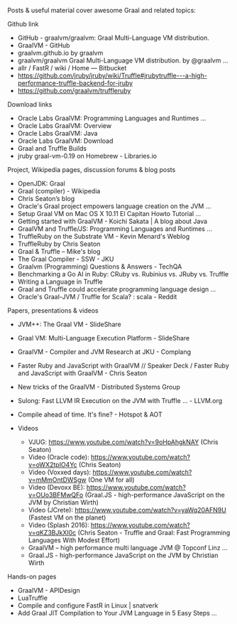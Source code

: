 Posts & useful material cover awesome Graal and related topics:

Github link
- GitHub - graalvm/graalvm: Graal Multi-Language VM distribution.
- GraalVM - GitHub
- graalvm.github.io by graalvm
- graalvm/graalvm Graal Multi-Language VM distribution. by @graalvm ...
- allr / FastR / wiki / Home — Bitbucket
- https://github.com/jruby/jruby/wiki/Truffle#jrubytruffle---a-high-performance-truffle-backend-for-jruby
- https://github.com/graalvm/truffleruby

Download links
- Oracle Labs GraalVM: Programming Languages and Runtimes ...
- Oracle Labs GraalVM: Overview
- Oracle Labs GraalVM: Java
- Oracle Labs GraalVM: Download
- Graal and Truffle Builds
- jruby graal-vm-0.19 on Homebrew - Libraries.io

Project, Wikipedia pages, discussion forums & blog posts
- OpenJDK: Graal
- Graal (compiler) - Wikipedia
- Chris Seaton’s blog
- Oracle's Graal project empowers language creation on the JVM ...
- Setup Graal VM on Mac OS X 10.11 El Capitan Howto Tutorial ...
- Getting started with GraalVM - Koichi Sakata | A blog about Java
- GraalVM and Truffle/JS: Programming Languages and Runtimes ...
- TruffleRuby on the Substrate VM - Kevin Menard's Weblog
- TruffleRuby by Chris Seaton
- Graal & Truffle – Mike's blog
- The Graal Compiler - SSW - JKU
- Graalvm (Programming) Questions & Answers - TechQA
- Benchmarking a Go AI in Ruby: CRuby vs. Rubinius vs. JRuby vs. Truffle
- Writing a Language in Truffle 
- Graal and Truffle could accelerate programming language design ...
- Oracle's Graal-JVM / Truffle for Scala? : scala - Reddit

Papers, presentations & videos
- JVM++: The Graal VM - SlideShare
- Graal VM: Multi-Language Execution Platform - SlideShare
- GraalVM - Compiler and JVM Research at JKU - Complang
- Faster Ruby and JavaScript with GraalVM // Speaker Deck / Faster Ruby and JavaScript with GraalVM - Chris Seaton
- New tricks of the GraalVM - Distributed Systems Group
- Sulong: Fast LLVM IR Execution on the JVM with Truffle ... - LLVM.org
- Compile ahead of time. It's fine? - Hotspot & AOT

- Videos
  - VJUG: https://www.youtube.com/watch?v=9oHpAhgkNAY (Chris Seaton)
  - Video (Oracle code): https://www.youtube.com/watch?v=oWX2tpIO4Yc (Chris Seaton)
  - Video (Voxxed days): https://www.youtube.com/watch?v=mMmOntDWSgw (One VM for all)
  - Video (Devoxx BE): https://www.youtube.com/watch?v=OUo3BFMwQFo (Graal.JS - high-performance JavaScript on the JVM by Christian Wirth)
  - Video (JCrete): https://www.youtube.com/watch?v=yaWq20AFN9U (Fastest VM on the planet)
  - Video (Splash 2016): https://www.youtube.com/watch?v=qKZ3BJkXI0c (Chris Seaton - Truffle and Graal: Fast Programming Languages With Modest Effort)
  - GraalVM – high performance multi language JVM @ Topconf Linz …
  - Graal.JS - high-performance JavaScript on the JVM by Christian Wirth
 
Hands-on pages
- GraalVM - APIDesign
- LuaTruffle
- Compile and configure FastR in Linux | snatverk
- Add Graal JIT Compilation to Your JVM Language in 5 Easy Steps ...
